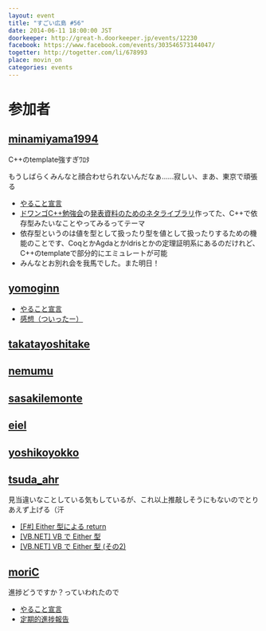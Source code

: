 ```yaml
---
layout: event
title: "すごい広島 #56"
date: 2014-06-11 18:00:00 JST
doorkeeper: http://great-h.doorkeeper.jp/events/12230
facebook: https://www.facebook.com/events/303546573144047/
togetter: http://togetter.com/li/678993
place: movin_on
categories: events
---
```


# 参加者


## [minamiyama1994](https://github.com/minamiyama1994)

C++のtemplate強すぎﾜﾛﾀ

もうしばらくみんなと顔合わせられないんだなぁ……寂しい、まあ、東京で頑張る

* [やること宣言](https://github.com/great-h/great-h.github.io/issues/999)
* [ドワンゴC++勉強会](http://connpass.com/event/6560/)の[発表資料のためのネタライブラリ](https://github.com/minamiyama1994/Dependent-Type)作ってた、C++で依存型みたいなことやってみるってテーマ
 * 依存型というのは値を型として扱ったり型を値として扱ったりするための機能のことです、CoqとかAgdaとかIdrisとかの定理証明系にあるのだけれど、C++のtemplateで部分的にエミュレートが可能
* みんなとお別れ会を我馬でした。また明日！


## [yomoginn](https://github.com/yomoginn)

* [やること宣言](https://github.com/great-h/great-h.github.io/issues/997)
* [感想（ついったー）](https://twitter.com/moriyomogi/status/476704644828114944)

## [takatayoshitake](http://twitter.com/takatayoshitake)


## [nemumu](https://github.com/nemumu)


## [sasakilemonte](https://github.com/sasakilemonte)


## [eiel](http://eiel.info/)


## [yoshikoyokko](https://github.com/yoshikoyokko)


## [tsuda_ahr](https://twitter.com/tsuda_ahr)

見当違いなことしている気もしているが、これ以上推敲しそうにもないのでとりあえず上げる（汗
　
* [\[F#\] Either 型による return](http://ooltcloud.expressweb.jp/201406/article_11235138.html)
* [\[VB.NET\] VB で Either 型](http://ooltcloud.expressweb.jp/201406/article_11235313.html)
* [\[VB.NET\] VB で Either 型 (その2)](http://ooltcloud.expressweb.jp/201406/article_11235949.html)


## [moriC](https://github.com/moriC)

進捗どうですか？っていわれたので

* [やること宣言](https://github.com/great-h/great-h.github.io/issues/1008)
* [定期的進捗報告](http://moric-life.tumblr.com/post/88465949011)
